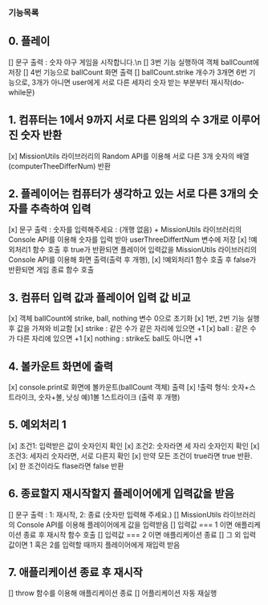 ### 기능목록

## 0. 플레이
[] 문구 출력 : 숫자 야구 게임을 시작합니다.\n
[] 3번 기능 실행하여 객체 ballCount에 저장
[] 4번 기능으로 ballCount 화면 출력
[] ballCount.strike 개수가 3개면 6번 기능으로, 3개가 아니면 user에게 서로 다른 세자리 숫자 받는 부분부터 재시작(do-while문)

## 1. 컴퓨터는 1에서 9까지 서로 다른 임의의 수 3개로 이루어진 숫자 반환
[x] MissionUtils 라이브러리의 Random API를 이용해 서로 다른 3개 숫자의 배열(computerTheeDifferNum) 반환

## 2. 플레이어는 컴퓨터가 생각하고 있는 서로 다른 3개의 숫자를 추측하여 입력
[x] 문구 출력 : 숫자를 입력해주세요 : (개행 없음) + MissionUtils 라이브러리의 Console API를 이용해 숫자를 입력 받아 userThreeDiffertNum 변수에 저장 
[x] !예외처리1 함수 호출 후 true가 반환되면 플레이어 입력값을 MissionUtils 라이브러리의 Console API를 이용해 화면 출력(출력 후 개행),
[x] !예외처리1 함수 호출 후 false가 반환되면 게임 종료 함수 호출

## 3. 컴퓨터 입력 값과 플레이어 입력 값 비교
[x] 객체 ballCount에 strike, ball, nothing 변수 0으로 초기화
[x] 1번, 2번 기능 실행 후 값을 가져와 비교함
[x] strike : 같은 수가 같은 자리에 있으면 +1
[x] ball : 같은 수가 다른 자리에 있으면 +1
[x] nothing : strike도 ball도 아니면 +1

## 4. 볼카운트 화면에 출력
[x] console.print로 화면에 볼카운트(ballCount 객체) 출력
[x] !출력 형식: 숫자+스트라이크, 숫자+볼, 낫싱 예)1볼 1스트라이크 (출력 후 개행)

## 5. 예외처리 1
[x] 조건1: 입력받은 값이 숫자인지 확인
[x] 조건2: 숫자라면 세 자리 숫자인지 확인
[x] 조건3: 세자리 숫자라면, 서로 다른지 확인
[x] 만약 모든 조건이 true라면 true 반환.
[x] 한 조건이라도 flase라면 false 반환

## 6. 종료할지 재시작할지 플레이어에게 입력값을 받음
[] 문구 출력 : 1: 재시작, 2: 종료 (숫자만 입력해 주세요.)
[] MissionUtils 라이브러리의 Console API를 이용해 플레이어에게 값을 입력받음
[] 입력값 === 1 이면 애플리케이션 종료 후 재시작 함수 호출
[] 입력값 === 2 이면 애플리케이션 종료 
[] 그 외 입력 값이면 1 혹은 2를 입력할 때까지 플레이어에게 재입력 받음

## 7. 애플리케이션 종료 후 재시작
[] throw 함수를 이용해 애플리케이션 종료
[] 어플리케이션 자동 재실행